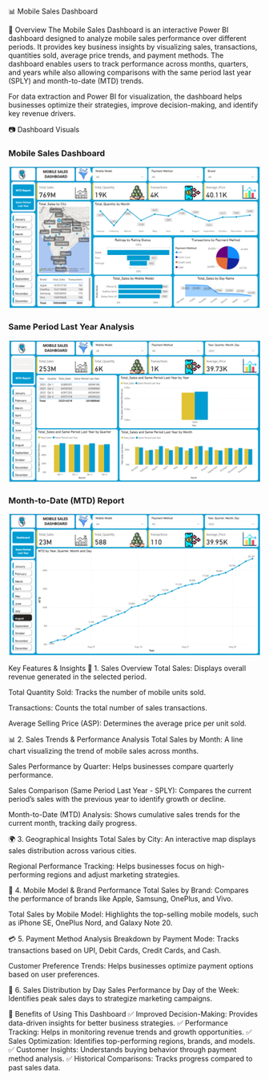 📊 Mobile Sales Dashboard

📝 Overview
The Mobile Sales Dashboard is an interactive Power BI dashboard designed to analyze mobile sales performance over different periods. It provides key business insights by visualizing sales, transactions, quantities sold, average price trends, and payment methods. The dashboard enables users to track performance across months, quarters, and years while also allowing comparisons with the same period last year (SPLY) and month-to-date (MTD) trends.

For data extraction and Power BI for visualization, the dashboard helps businesses optimize their strategies, improve decision-making, and identify key revenue drivers.

📷 Dashboard Visuals

### Mobile Sales Dashboard
![Mobile Sales Dashboard](Mobile%20Data%20Sales%20Dashboard.png)

### Same Period Last Year Analysis
![Same Period Last Year](Same%20Period%20Last%20Year.png)

### Month-to-Date (MTD) Report
![MTD](MTD.png)


Key Features & Insights
📌 1. Sales Overview
Total Sales: Displays overall revenue generated in the selected period.

Total Quantity Sold: Tracks the number of mobile units sold.

Transactions: Counts the total number of sales transactions.

Average Selling Price (ASP): Determines the average price per unit sold.

📊 2. Sales Trends & Performance Analysis
Total Sales by Month: A line chart visualizing the trend of mobile sales across months.

Sales Performance by Quarter: Helps businesses compare quarterly performance.

Sales Comparison (Same Period Last Year - SPLY): Compares the current period’s sales with the previous year to identify growth or decline.

Month-to-Date (MTD) Analysis: Shows cumulative sales trends for the current month, tracking daily progress.

🌍 3. Geographical Insights
Total Sales by City: An interactive map displays sales distribution across various cities.

Regional Performance Tracking: Helps businesses focus on high-performing regions and adjust marketing strategies.

📱 4. Mobile Model & Brand Performance
Total Sales by Brand: Compares the performance of brands like Apple, Samsung, OnePlus, and Vivo.

Total Sales by Mobile Model: Highlights the top-selling mobile models, such as iPhone SE, OnePlus Nord, and Galaxy Note 20.

💳 5. Payment Method Analysis
Breakdown by Payment Mode: Tracks transactions based on UPI, Debit Cards, Credit Cards, and Cash.

Customer Preference Trends: Helps businesses optimize payment options based on user preferences.

📅 6. Sales Distribution by Day
Sales Performance by Day of the Week: Identifies peak sales days to strategize marketing campaigns.


🚀 Benefits of Using This Dashboard
✅ Improved Decision-Making: Provides data-driven insights for better business strategies.
✅ Performance Tracking: Helps in monitoring revenue trends and growth opportunities.
✅ Sales Optimization: Identifies top-performing regions, brands, and models.
✅ Customer Insights: Understands buying behavior through payment method analysis.
✅ Historical Comparisons: Tracks progress compared to past sales data.
